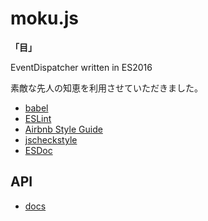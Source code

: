 # moku.js
**「目」**

EventDispatcher written in ES2016

素敵な先人の知恵を利用させていただきました。

- [babel](https://babeljs.io/)
- [ESLint](http://eslint.org/)
- [Airbnb Style Guide](https://github.com/airbnb/javascript)
- [jscheckstyle](https://github.com/nomiddlename/jscheckstyle)
- [ESDoc](https://esdoc.org/)

## API
- [docs](https://taikiken.github.io/moku.js/docs/)